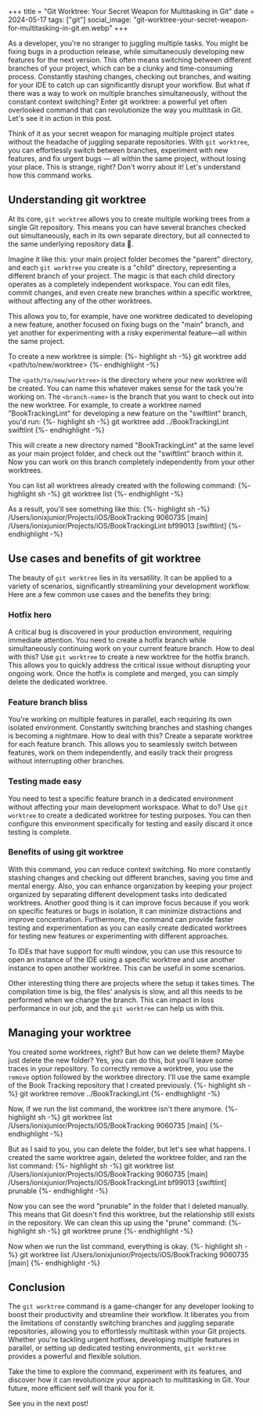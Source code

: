 +++
title = "Git Worktree: Your Secret Weapon for Multitasking in Git"
date = 2024-05-17
tags: ["git"]
social_image: "git-worktree-your-secret-weapon-for-multitasking-in-git.en.webp"
+++

<p class="intro"><span class="dropcap">A</span>s a developer, you're no stranger to juggling multiple tasks. You might be fixing bugs in a production release, while simultaneously developing new features for the next version. This often means switching between different branches of your project, which can be a clunky and time-consuming process. Constantly stashing changes, checking out branches, and waiting for your IDE to catch up can significantly disrupt your workflow. But what if there was a way to work on multiple branches simultaneously, without the constant context switching? Enter git worktree: a powerful yet often overlooked command that can revolutionize the way you multitask in Git. Let's see it in action in this post.</p>

Think of it as your secret weapon for managing multiple project states without the headache of juggling separate repositories. With `git worktree`, you can effortlessly switch between branches, experiment with new features, and fix urgent bugs — all within the same project, without losing your place. This is strange, right? Don't worry about it! Let's understand how this command works.

## Understanding git worktree

At its core, `git worktree` allows you to create multiple working trees from a single Git repository. This means you can have several branches checked out simultaneously, each in its own separate directory, but all connected to the same underlying repository data 🤯.

Imagine it like this: your main project folder becomes the "parent" directory, and each `git worktree` you create is a "child" directory, representing a different branch of your project. The magic is that each child directory operates as a completely independent workspace. You can edit files, commit changes, and even create new branches within a specific worktree, without affecting any of the other worktrees.

This allows you to, for example, have one worktree dedicated to developing a new feature, another focused on fixing bugs on the "main" branch, and yet another for experimenting with a risky experimental feature—all within the same project.

To create a new worktree is simple:
{%- highlight sh -%}
git worktree add <path/to/new/worktree> <branch-name>
{%- endhighlight -%}

The `<path/to/new/worktree>` is the directory where your new worktree will be created. You can name this whatever makes sense for the task you're working on. The `<branch-name>` is the branch that you want to check out into the new worktree. For example, to create a worktree named "BookTrackingLint" for developing a new feature on the "swiftlint" branch, you'd run:
{%- highlight sh -%}
git worktree add ../BookTrackingLint swiftlint
{%- endhighlight -%}

This will create a new directory named "BookTrackingLint" at the same level as your main project folder, and check out the "swiftlint" branch within it. Now you can work on this branch completely independently from your other worktrees.

You can list all worktrees already created with the following command:
{%- highlight sh -%}
git worktree list
{%- endhighlight -%}

As a result, you'll see something like this:
{%- highlight sh -%}
/Users/ionixjunior/Projects/iOS/BookTracking      9060735 [main]
/Users/ionixjunior/Projects/iOS/BookTrackingLint  bf99013 [swiftlint] 
{%- endhighlight -%}

## Use cases and benefits of git worktree

The beauty of `git worktree` lies in its versatility. It can be applied to a variety of scenarios, significantly streamlining your development workflow. Here are a few common use cases and the benefits they bring:

### Hotfix hero

A critical bug is discovered in your production environment, requiring immediate attention. You need to create a hotfix branch while simultaneously continuing work on your current feature branch. How to deal with this? Use `git worktree` to create a new worktree for the hotfix branch. This allows you to quickly address the critical issue without disrupting your ongoing work. Once the hotfix is complete and merged, you can simply delete the dedicated worktree.

### Feature branch bliss

You're working on multiple features in parallel, each requiring its own isolated environment. Constantly switching branches and stashing changes is becoming a nightmare. How to deal with this? Create a separate worktree for each feature branch. This allows you to seamlessly switch between features, work on them independently, and easily track their progress without interrupting other branches.

### Testing made easy

You need to test a specific feature branch in a dedicated environment without affecting your main development workspace. What to do? Use `git worktree` to create a dedicated worktree for testing purposes. You can then configure this environment specifically for testing and easily discard it once testing is complete. 

### Benefits of using git worktree

With this command, you can reduce context switching. No more constantly stashing changes and checking out different branches, saving you time and mental energy. Also, you can enhance organization by keeping your project organized by separating different development tasks into dedicated worktrees. Another good thing is it can improve focus because if you work on specific features or bugs in isolation, it can minimize distractions and improve concentration. Furthermore, the command can provide faster testing and experimentation as you can easily create dedicated worktrees for testing new features or experimenting with different approaches.

To IDEs that have support for multi window, you can use this resource to open an instance of the IDE using a specific worktree and use another instance to open another worktree. This can be useful in some scenarios.

Other interesting thing there are projects where the setup it takes times. The compilation time is big, the files' analysis is slow, and all this needs to be performed when we change the branch. This can impact in loss performance in our job, and the `git worktree` can help us with this.

## Managing your worktree

You created some worktrees, right? But how can we delete them? Maybe just delete the new folder? Yes, you can do this, but you'll leave some traces in your repository. To correctly remove a worktree, you use the `remove` option followed by the worktree directory. I'll use the same example of the Book Tracking repository that I created previously. 
{%- highlight sh -%}
git worktree remove ../BookTrackingLint
{%- endhighlight -%}

Now, if we run the list command, the worktree isn't there anymore.
{%- highlight sh -%}
git worktree list
/Users/ionixjunior/Projects/iOS/BookTracking  9060735 [main]
{%- endhighlight -%}

But as I said to you, you can delete the folder, but let's see what happens. I created the same worktree again, deleted the worktree folder, and ran the list command:
{%- highlight sh -%}
git worktree list
/Users/ionixjunior/Projects/iOS/BookTracking      9060735 [main]
/Users/ionixjunior/Projects/iOS/BookTrackingLint  bf99013 [swiftlint] prunable
{%- endhighlight -%}

Now you can see the word "prunable" in the folder that I deleted manually. This means that Git doesn't find this worktree, but the relationship still exists in the repository. We can clean this up using the "prune" command:
{%- highlight sh -%}
git worktree prune
{%- endhighlight -%}

Now when we run the list command, everything is okay.
{%- highlight sh -%}
git worktree list
/Users/ionixjunior/Projects/iOS/BookTracking  9060735 [main]
{%- endhighlight -%}

## Conclusion

The `git worktree` command is a game-changer for any developer looking to boost their productivity and streamline their workflow. It liberates you from the limitations of constantly switching branches and juggling separate repositories, allowing you to effortlessly multitask within your Git projects. Whether you're tackling urgent hotfixes, developing multiple features in parallel, or setting up dedicated testing environments, `git worktree` provides a powerful and flexible solution. 

Take the time to explore the command, experiment with its features, and discover how it can revolutionize your approach to multitasking in Git. Your future, more efficient self will thank you for it.

See you in the next post!
